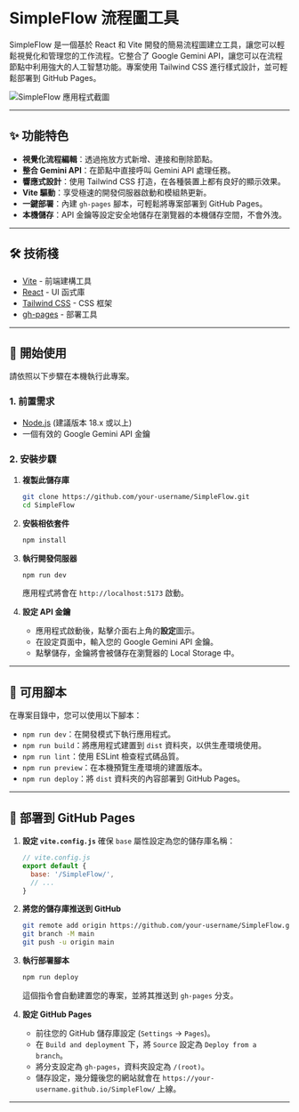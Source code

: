 # SimpleFlow 流程圖工具

SimpleFlow 是一個基於 React 和 Vite 開發的簡易流程圖建立工具，讓您可以輕鬆視覺化和管理您的工作流程。它整合了 Google Gemini API，讓您可以在流程節點中利用強大的人工智慧功能。專案使用 Tailwind CSS 進行樣式設計，並可輕鬆部署到 GitHub Pages。

![SimpleFlow 應用程式截圖](https://user-images.githubusercontent.com/your-username/your-repo/assets/screenshot.png) <!-- 請替換為您自己的截圖 -->

---

## ✨ 功能特色

- **視覺化流程編輯**：透過拖放方式新增、連接和刪除節點。
- **整合 Gemini API**：在節點中直接呼叫 Gemini API 處理任務。
- **響應式設計**：使用 Tailwind CSS 打造，在各種裝置上都有良好的顯示效果。
- **Vite 驅動**：享受極速的開發伺服器啟動和模組熱更新。
- **一鍵部署**：內建 `gh-pages` 腳本，可輕鬆將專案部署到 GitHub Pages。
- **本機儲存**：API 金鑰等設定安全地儲存在瀏覽器的本機儲存空間，不會外洩。

---

## 🛠️ 技術棧

- [Vite](https://vitejs.dev/) - 前端建構工具
- [React](https://reactjs.org/) - UI 函式庫
- [Tailwind CSS](https://tailwindcss.com/) - CSS 框架
- [gh-pages](https://github.com/tschaub/gh-pages) - 部署工具

---

## 🚀 開始使用

請依照以下步驟在本機執行此專案。

### 1. 前置需求

- [Node.js](https://nodejs.org/) (建議版本 18.x 或以上)
- 一個有效的 Google Gemini API 金鑰

### 2. 安裝步驟

1.  **複製此儲存庫**
    ```bash
    git clone https://github.com/your-username/SimpleFlow.git
    cd SimpleFlow
    ```

2.  **安裝相依套件**
    ```bash
    npm install
    ```

3.  **執行開發伺服器**
    ```bash
    npm run dev
    ```
    應用程式將會在 `http://localhost:5173` 啟動。

4.  **設定 API 金鑰**
    - 應用程式啟動後，點擊介面右上角的**設定**圖示。
    - 在設定頁面中，輸入您的 Google Gemini API 金鑰。
    - 點擊儲存，金鑰將會被儲存在瀏覽器的 Local Storage 中。

---

## 📜 可用腳本

在專案目錄中，您可以使用以下腳本：

- `npm run dev`：在開發模式下執行應用程式。
- `npm run build`：將應用程式建置到 `dist` 資料夾，以供生產環境使用。
- `npm run lint`：使用 ESLint 檢查程式碼品質。
- `npm run preview`：在本機預覽生產環境的建置版本。
- `npm run deploy`：將 `dist` 資料夾的內容部署到 GitHub Pages。

---

## 🚢 部署到 GitHub Pages

1.  **設定 `vite.config.js`**
    確保 `base` 屬性設定為您的儲存庫名稱：
    ```javascript
    // vite.config.js
    export default {
      base: '/SimpleFlow/',
      // ...
    }
    ```

2.  **將您的儲存庫推送到 GitHub**
    ```bash
    git remote add origin https://github.com/your-username/SimpleFlow.git
    git branch -M main
    git push -u origin main
    ```

3.  **執行部署腳本**
    ```bash
    npm run deploy
    ```
    這個指令會自動建置您的專案，並將其推送到 `gh-pages` 分支。

4.  **設定 GitHub Pages**
    - 前往您的 GitHub 儲存庫設定 (`Settings` -> `Pages`)。
    - 在 `Build and deployment` 下，將 `Source` 設定為 `Deploy from a branch`。
    - 將分支設定為 `gh-pages`，資料夾設定為 `/(root)`。
    - 儲存設定，幾分鐘後您的網站就會在 `https://your-username.github.io/SimpleFlow/` 上線。

---
